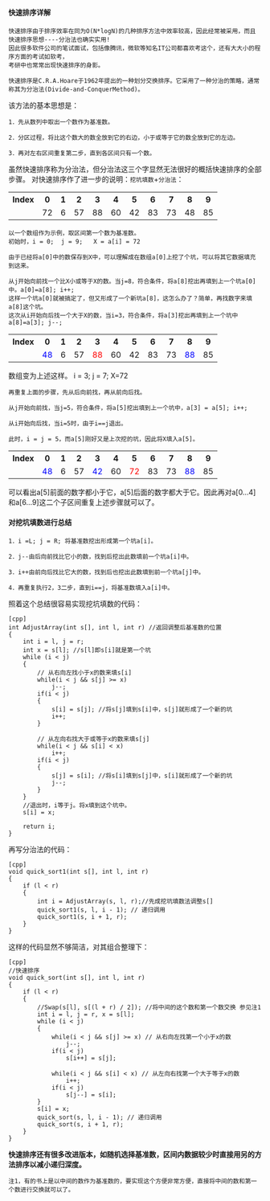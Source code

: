 #### 快速排序详解
```
快速排序由于排序效率在同为O(N*logN)的几种排序方法中效率较高，因此经常被采用，而且快速排序思想----分治法也确实实用!
因此很多软件公司的笔试面试，包括像腾讯，微软等知名IT公司都喜欢考这个，还有大大小的程序方面的考试如软考，
考研中也常常出现快速排序的身影。
```

`快速排序是C.R.A.Hoare于1962年提出的一种划分交换排序。它采用了一种分治的策略，通常称其为分治法(Divide-and-ConquerMethod)。`

该方法的基本思想是：
```
1．先从数列中取出一个数作为基准数。

2．分区过程，将比这个数大的数全放到它的右边，小于或等于它的数全放到它的左边。

3．再对左右区间重复第二步，直到各区间只有一个数。
```


虽然快速排序称为分治法，但分治法这三个字显然无法很好的概括快速排序的全部步骤。
对快速排序作了进一步的说明：`挖坑填数`+`分治法`：


<table>
    <tr>
        <th>Index</th>
        <th>0</th>
        <th>1</th>
        <th>2</th>
        <th>3</th>
        <th>4</th>
        <th>5</th>
        <th>6</th>
        <th>7</th>
        <th>8</th>
        <th>9</th>
    </tr>
    <tr>
        <td></td>
        <td>72</td>
        <td>6</td>
        <td>57</td>
        <td>88</td>
        <td>60</td>
        <td>42</td>
        <td>83</td>
        <td>73</td>
        <td>48</td>
        <td>85</td>
    </tr>
</table>

```
以一个数组作为示例，取区间第一个数为基准数。
初始时，i = 0;  j = 9;   X = a[i] = 72

由于已经将a[0]中的数保存到X中，可以理解成在数组a[0]上挖了个坑，可以将其它数据填充到这来。

从j开始向前找一个比X小或等于X的数。当j=8，符合条件，将a[8]挖出再填到上一个坑a[0]中。a[0]=a[8]; i++;  
这样一个坑a[0]就被搞定了，但又形成了一个新坑a[8]，这怎么办了？简单，再找数字来填a[8]这个坑。
这次从i开始向后找一个大于X的数，当i=3，符合条件，将a[3]挖出再填到上一个坑中a[8]=a[3]; j--;
```
 
<table>
    <tr>
        <th>Index</th>
        <th>0</th>
        <th>1</th>
        <th>2</th>
        <th>3</th>
        <th>4</th>
        <th>5</th>
        <th>6</th>
        <th>7</th>
        <th>8</th>
        <th>9</th>
    </tr>
    <tr>
        <td></td>
        <td style='color:blue;'>48</td>
        <td>6</td>
        <td>57</td>
        <td style='color:red;'>88</td>
        <td>60</td>
        <td>42</td>
        <td>83</td>
        <td>73</td>
        <td style='color:blue;'>88</td>
        <td>85</td>
    </tr>
</table>

数组变为上述这样。 i = 3;   j = 7;   X=72

```
再重复上面的步骤，先从后向前找，再从前向后找。

从j开始向前找，当j=5，符合条件，将a[5]挖出填到上一个坑中，a[3] = a[5]; i++;

从i开始向后找，当i=5时，由于i==j退出。

此时，i = j = 5，而a[5]刚好又是上次挖的坑，因此将X填入a[5]。
```
 

<table>
    <tr>
        <th>Index</th>
        <th>0</th>
        <th>1</th>
        <th>2</th>
        <th>3</th>
        <th>4</th>
        <th>5</th>
        <th>6</th>
        <th>7</th>
        <th>8</th>
        <th>9</th>
    </tr>
    <tr>
        <td></td>
        <td style='color:blue;'>48</td>
        <td>6</td>
        <td>57</td>
        <td style='color:blue;'>42</td>
        <td>60</td>
        <td style='color:red;'>72</td>
        <td>83</td>
        <td>73</td>
        <td style='color:blue;'>88</td>
        <td>85</td>
    </tr>
</table>

可以看出a[5]前面的数字都小于它，a[5]后面的数字都大于它。因此再对a[0…4]和a[6…9]这二个子区间重复上述步骤就可以了。


#### 对挖坑填数进行总结
```
1．i =L; j = R; 将基准数挖出形成第一个坑a[i]。

2．j--由后向前找比它小的数，找到后挖出此数填前一个坑a[i]中。

3．i++由前向后找比它大的数，找到后也挖出此数填到前一个坑a[j]中。

4．再重复执行2，3二步，直到i==j，将基准数填入a[i]中。
```

照着这个总结很容易实现挖坑填数的代码：
```
[cpp]
int AdjustArray(int s[], int l, int r) //返回调整后基准数的位置  
{  
    int i = l, j = r;  
    int x = s[l]; //s[l]即s[i]就是第一个坑  
    while (i < j)  
    {  
        // 从右向左找小于x的数来填s[i]  
        while(i < j && s[j] >= x)   
            j--;    
        if(i < j)   
        {  
            s[i] = s[j]; //将s[j]填到s[i]中，s[j]就形成了一个新的坑  
            i++;  
        }  
  
        // 从左向右找大于或等于x的数来填s[j]  
        while(i < j && s[i] < x)  
            i++;    
        if(i < j)   
        {  
            s[j] = s[i]; //将s[i]填到s[j]中，s[i]就形成了一个新的坑  
            j--;  
        }  
    }  
    //退出时，i等于j。将x填到这个坑中。  
    s[i] = x;  
  
    return i;  
}  
```

再写分治法的代码：
```
[cpp]
void quick_sort1(int s[], int l, int r)  
{  
    if (l < r)  
    {  
        int i = AdjustArray(s, l, r);//先成挖坑填数法调整s[]  
        quick_sort1(s, l, i - 1); // 递归调用   
        quick_sort1(s, i + 1, r);  
    }  
}  
```

这样的代码显然不够简洁，对其组合整理下：
```
[cpp]
//快速排序  
void quick_sort(int s[], int l, int r)  
{  
    if (l < r)  
    {  
        //Swap(s[l], s[(l + r) / 2]); //将中间的这个数和第一个数交换 参见注1  
        int i = l, j = r, x = s[l];  
        while (i < j)  
        {  
            while(i < j && s[j] >= x) // 从右向左找第一个小于x的数  
                j--;    
            if(i < j)   
                s[i++] = s[j];  
              
            while(i < j && s[i] < x) // 从左向右找第一个大于等于x的数  
                i++;    
            if(i < j)   
                s[j--] = s[i];  
        }  
        s[i] = x;  
        quick_sort(s, l, i - 1); // 递归调用   
        quick_sort(s, i + 1, r);  
    }  
}  
```

**快速排序还有很多改进版本，如随机选择基准数，区间内数据较少时直接用另的方法排序以减小递归深度。**

`注1，有的书上是以中间的数作为基准数的，要实现这个方便非常方便，直接将中间的数和第一个数进行交换就可以了。`